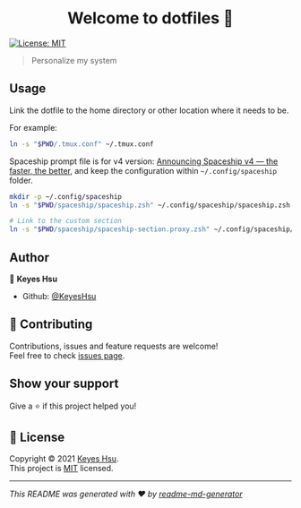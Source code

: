 <h1 align="center">Welcome to dotfiles 👋</h1>
<p>
  <a href="https://github.com/KeyesHsu/dotfiles/blob/main/LICENSE" target="_blank">
    <img alt="License: MIT" src="https://img.shields.io/badge/License-MIT-yellow.svg" />
  </a>
</p>

> Personalize my system

## Usage

Link the dotfile to the home directory or other location where it needs to be.

For example:

```bash
ln -s "$PWD/.tmux.conf" ~/.tmux.conf
```

Spaceship prompt file is for v4 version: [Announcing Spaceship v4 — the faster, the better](https://spaceship-prompt.sh/blog/2022-spaceship-v4/), and keep the configuration within `~/.config/spaceship` folder.

```bash
mkdir -p ~/.config/spaceship
ln -s "$PWD/spaceship/spaceship.zsh" ~/.config/spaceship/spaceship.zsh

# Link to the custom section
ln -s "$PWD/spaceship/spaceship-section.proxy.zsh" ~/.config/spaceship/spaceship-section.proxy.zsh
```


## Author

👤 **Keyes Hsu**

* Github: [@KeyesHsu](https://github.com/KeyesHsu)

## 🤝 Contributing

Contributions, issues and feature requests are welcome!<br />Feel free to check [issues page](https://github.com/KeyesHsu/dotfiles/issues). 

## Show your support

Give a ⭐️ if this project helped you!

## 📝 License

Copyright © 2021 [Keyes Hsu](https://github.com/KeyesHsu).<br />
This project is [MIT](https://github.com/KeyesHsu/dotfiles/blob/main/LICENSE) licensed.

***
_This README was generated with ❤️ by [readme-md-generator](https://github.com/kefranabg/readme-md-generator)_
